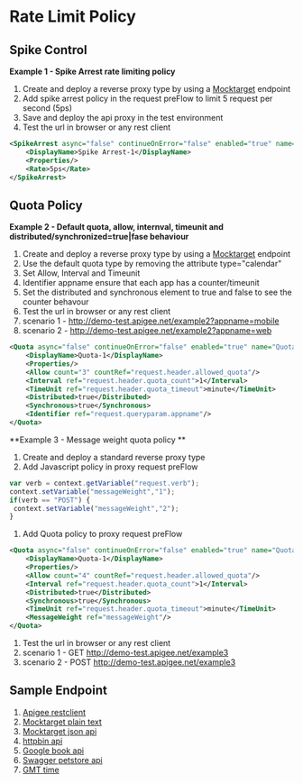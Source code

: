 # Rate Limit Policy

## Spike Control
**Example 1 - Spike Arrest rate limiting policy**
1. Create and deploy a reverse proxy type by using a [Mocktarget](https://mocktarget.apigee.net/json) endpoint 
1. Add spike arrest policy in the request preFlow to limit 5 request per second (5ps)
1. Save and deploy the api proxy in the test environment
1. Test the url in browser or any rest client
```xml
<SpikeArrest async="false" continueOnError="false" enabled="true" name="Spike-Arrest-1">
    <DisplayName>Spike Arrest-1</DisplayName>
    <Properties/>
    <Rate>5ps</Rate>
</SpikeArrest>
```

## Quota Policy

**Example 2 - Default quota, allow, internval, timeunit and distributed/synchronized=true|fase behaviour**
1. Create and deploy a reverse proxy type by using a [Mocktarget](https://mocktarget.apigee.net/json) endpoint 
1. Use the default quota type by removing the attribute type="calendar"
1. Set Allow, Interval and Timeunit
1. Identifier appname ensure that each app has a counter/timeunit
1. Set the distributed and synchronous element to true and false to see the counter behavour
1. Test the url in browser or any rest client 
1. scenario 1 - http://demo-test.apigee.net/example2?appname=mobile
1. scenario 2 - http://demo-test.apigee.net/example2?appname=web

```xml
<Quota async="false" continueOnError="false" enabled="true" name="Quota-1">
    <DisplayName>Quota-1</DisplayName>
    <Properties/>
    <Allow count="3" countRef="request.header.allowed_quota"/>
    <Interval ref="request.header.quota_count">1</Interval>
    <TimeUnit ref="request.header.quota_timeout">minute</TimeUnit>    
    <Distributed>true</Distributed>
    <Synchronous>true</Synchronous>
    <Identifier ref="request.queryparam.appname"/>
</Quota>
```

**Example 3 - Message weight quota policy **
1. Create and deploy a standard reverse proxy type
1. Add Javascript policy in proxy request preFlow
```javascript
var verb = context.getVariable("request.verb");
context.setVariable("messageWeight","1");
if(verb == "POST") {
 context.setVariable("messageWeight","2");
}
```
1. Add Quota policy to proxy request preFlow
```xml
<Quota async="false" continueOnError="false" enabled="true" name="Quota-1">
    <DisplayName>Quota-1</DisplayName>
    <Properties/>
    <Allow count="4" countRef="request.header.allowed_quota"/>
    <Interval ref="request.header.quota_count">1</Interval>
    <Distributed>true</Distributed>
    <Synchronous>true</Synchronous>
    <TimeUnit ref="request.header.quota_timeout">minute</TimeUnit>
    <MessageWeight ref="messageWeight"/>
</Quota>
```
1. Test the url in browser or any rest client 
1. scenario 1 - GET http://demo-test.apigee.net/example3
1. scenario 2 - POST http://demo-test.apigee.net/example3


  
## Sample Endpoint
1. [Apigee restclient](https://apigee-restclient.appspot.com)
1. [Mocktarget plain text](https://mocktarget.apigee.net)
1. [Mocktarget json api](https://mocktarget.apigee.net/json)
1. [httpbin api](http://httpbin.org/get)
1. [Google book api](https://www.googleapis.com/books/v1/volumes?q=nodejs)
1. [Swagger petstore api](https://petstore.swagger.io/v2/swagger.json)
1. [GMT time](https://time.is/GMT)
